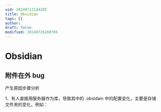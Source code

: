 ```yaml
---
uid: 20240712144205
title: Obsidian
tags: []
author: 
draft: false
modified: 20240726200705
---
```


# Obsidian

## 附件在外 bug

产生原因步骤分析

1、有人直接用服务器作为库，导致其中的 .obsidain 中的配置变化，主要是存储文件夹的变化，例如：
